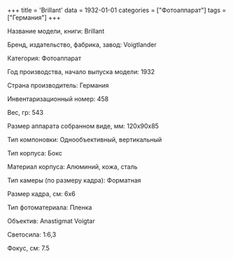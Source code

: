 +++
title = 'Brillant'
data = 1932-01-01
categories = ["Фотоаппарат"]
tags = ["Германия"]
+++

Название модели, книги: Brillant

Бренд, издательство, фабрика, завод: Voigtlander

Категория: Фотоаппарат

Год производства, начало выпуска модели: 1932

Страна производитель: Германия

Инвентаризационный номер: 458

Вес, гр: 543

Размер аппарата  собранном виде, мм: 120x90x85

Тип компоновки: Однообъективный, вертикальный

Тип корпуса: Бокс

Материал корпуса: Алюминий, кожа, сталь

Тип камеры (по размеру кадра): Форматная

Размер кадра, см: 6х6

Тип фотоматериала: Пленка

Объектив: Anastigmat Voigtar

Светосила: 1:6,3

Фокус, см: 7.5

